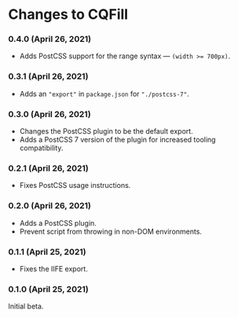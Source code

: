 # Changes to CQFill

### 0.4.0 (April 26, 2021)

- Adds PostCSS support for the range syntax — `(width >= 700px)`.

### 0.3.1 (April 26, 2021)

- Adds an `"export"` in `package.json` for `"./postcss-7"`.

### 0.3.0 (April 26, 2021)

- Changes the PostCSS plugin to be the default export.
- Adds a PostCSS 7 version of the plugin for increased tooling compatibility.

### 0.2.1 (April 26, 2021)

- Fixes PostCSS usage instructions.

### 0.2.0 (April 26, 2021)

- Adds a PostCSS plugin.
- Prevent script from throwing in non-DOM environments.

### 0.1.1 (April 25, 2021)

- Fixes the IIFE export.

### 0.1.0 (April 25, 2021)

Initial beta.
